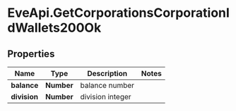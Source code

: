 # EveApi.GetCorporationsCorporationIdWallets200Ok

## Properties
Name | Type | Description | Notes
------------ | ------------- | ------------- | -------------
**balance** | **Number** | balance number | 
**division** | **Number** | division integer | 



